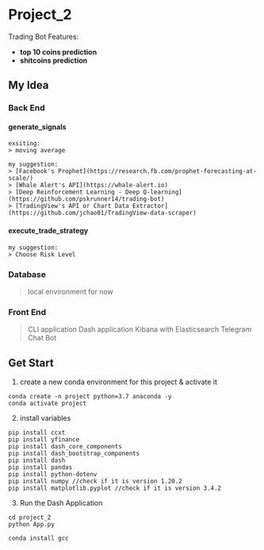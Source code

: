 # Project_2

Trading Bot Features:

- **top 10 coins prediction**
- **shitcoins prediction**

## My Idea

### Back End

#### generate_signals

    exsiting:
    > moving average

    my suggestion:
    > [Facebook's Prophet](https://research.fb.com/prophet-forecasting-at-scale/)
    > [Whale Alert's API](https://whale-alert.io)
    > [Deep Reinforcement Learning - Deep Q-learning](https://github.com/pskrunner14/trading-bot)
    > [TradingView's API or Chart Data Extractor](https://github.com/jchao01/TradingView-data-scraper)

#### execute_trade_strategy

    my suggestion:
    > Choose Risk Level

### Database

> local environment for now

### Front End

> CLI application
> Dash application
> Kibana with Elasticsearch
> Telegram Chat Bot

## Get Start

1. create a new conda environment for this project & activate it

```
conda create -n project python=3.7 anaconda -y
conda activate project
```

2. install variables

```
pip install ccxt
pip install yfinance
pip install dash_core_components
pip install dash_bootstrap_components
pip install dash
pip install pandas
pip install python-dotenv
pip install numpy //check if it is version 1.20.2
pip install matplotlib.pyplot //check if it is version 3.4.2
```

3. Run the Dash Application

```
cd project_2
python App.py
```

```
conda install gcc
```
